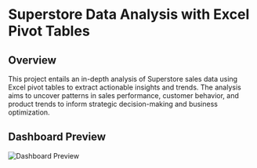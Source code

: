 # Superstore Data Analysis with Excel Pivot Tables

## Overview

This project entails an in-depth analysis of Superstore sales data using Excel pivot tables to extract actionable insights and trends. The analysis aims to uncover patterns in sales performance, customer behavior, and product trends to inform strategic decision-making and business optimization.

## Dashboard Preview
![Dashboard Preview]([https://i.ibb.co/sPR2vmp/superstore-dashboard.pn](https://i.ibb.co/sPR2vmp/superstore-dashboard.pn)https://i.ibb.co/sPR2vmp/superstore-dashboard.png)






